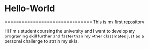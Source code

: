 # Hello-World
===============================
This is my first repository 


Hi I'm a student coursing the university and I want to develop my programing skill further and faster than my other classmates just as a personal challenge to strain my skils.



